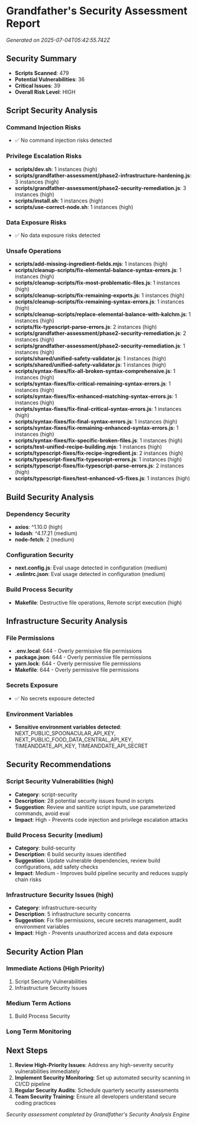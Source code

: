 # Grandfather's Security Assessment Report

*Generated on 2025-07-04T05:42:55.742Z*

## Security Summary
- **Scripts Scanned**: 479
- **Potential Vulnerabilities**: 36
- **Critical Issues**: 39
- **Overall Risk Level**: HIGH

## Script Security Analysis

### Command Injection Risks
- ✅ No command injection risks detected

### Privilege Escalation Risks
- **scripts/dev.sh**: 1 instances (high)
- **scripts/grandfather-assessment/phase2-infrastructure-hardening.js**: 3 instances (high)
- **scripts/grandfather-assessment/phase2-security-remediation.js**: 3 instances (high)
- **scripts/install.sh**: 1 instances (high)
- **scripts/use-correct-node.sh**: 1 instances (high)

### Data Exposure Risks
- ✅ No data exposure risks detected

### Unsafe Operations
- **scripts/add-missing-ingredient-fields.mjs**: 1 instances (high)
- **scripts/cleanup-scripts/fix-elemental-balance-syntax-errors.js**: 1 instances (high)
- **scripts/cleanup-scripts/fix-most-problematic-files.js**: 1 instances (high)
- **scripts/cleanup-scripts/fix-remaining-exports.js**: 1 instances (high)
- **scripts/cleanup-scripts/fix-remaining-syntax-errors.js**: 1 instances (high)
- **scripts/cleanup-scripts/replace-elemental-balance-with-kalchm.js**: 1 instances (high)
- **scripts/fix-typescript-parse-errors.js**: 2 instances (high)
- **scripts/grandfather-assessment/phase2-security-remediation.js**: 2 instances (high)
- **scripts/grandfather-assessment/phase2-security-remediation.js**: 1 instances (high)
- **scripts/shared/unified-safety-validator.js**: 1 instances (high)
- **scripts/shared/unified-safety-validator.js**: 1 instances (high)
- **scripts/syntax-fixes/fix-all-broken-syntax-comprehensive.js**: 1 instances (high)
- **scripts/syntax-fixes/fix-critical-remaining-syntax-errors.js**: 1 instances (high)
- **scripts/syntax-fixes/fix-enhanced-matching-syntax-errors.js**: 1 instances (high)
- **scripts/syntax-fixes/fix-final-critical-syntax-errors.js**: 1 instances (high)
- **scripts/syntax-fixes/fix-final-syntax-errors.js**: 1 instances (high)
- **scripts/syntax-fixes/fix-remaining-enhanced-syntax-errors.js**: 1 instances (high)
- **scripts/syntax-fixes/fix-specific-broken-files.js**: 1 instances (high)
- **scripts/test-unified-recipe-building.mjs**: 1 instances (high)
- **scripts/typescript-fixes/fix-recipe-ingredient.js**: 2 instances (high)
- **scripts/typescript-fixes/fix-typescript-errors.js**: 1 instances (high)
- **scripts/typescript-fixes/fix-typescript-parse-errors.js**: 2 instances (high)
- **scripts/typescript-fixes/test-enhanced-v5-fixes.js**: 1 instances (high)

## Build Security Analysis

### Dependency Security
- **axios**: ^1.10.0 (high)
- **lodash**: ^4.17.21 (medium)
- **node-fetch**: 2 (medium)

### Configuration Security
- **next.config.js**: Eval usage detected in configuration (medium)
- **.eslintrc.json**: Eval usage detected in configuration (medium)

### Build Process Security
- **Makefile**: Destructive file operations, Remote script execution (high)

## Infrastructure Security Analysis

### File Permissions
- **.env.local**: 644 - Overly permissive file permissions
- **package.json**: 644 - Overly permissive file permissions
- **yarn.lock**: 644 - Overly permissive file permissions
- **Makefile**: 644 - Overly permissive file permissions

### Secrets Exposure
- ✅ No secrets exposure detected

### Environment Variables
- **Sensitive environment variables detected**: NEXT_PUBLIC_SPOONACULAR_API_KEY, NEXT_PUBLIC_FOOD_DATA_CENTRAL_API_KEY, TIMEANDDATE_API_KEY, TIMEANDDATE_API_SECRET

## Security Recommendations

### Script Security Vulnerabilities (high)
- **Category**: script-security
- **Description**: 28 potential security issues found in scripts
- **Suggestion**: Review and sanitize script inputs, use parameterized commands, avoid eval
- **Impact**: High - Prevents code injection and privilege escalation attacks

### Build Process Security (medium)
- **Category**: build-security
- **Description**: 6 build security issues identified
- **Suggestion**: Update vulnerable dependencies, review build configurations, add safety checks
- **Impact**: Medium - Improves build pipeline security and reduces supply chain risks

### Infrastructure Security Issues (high)
- **Category**: infrastructure-security
- **Description**: 5 infrastructure security concerns
- **Suggestion**: Fix file permissions, secure secrets management, audit environment variables
- **Impact**: High - Prevents unauthorized access and data exposure


## Security Action Plan

### Immediate Actions (High Priority)
1. Script Security Vulnerabilities
1. Infrastructure Security Issues

### Medium Term Actions
1. Build Process Security

### Long Term Monitoring


## Next Steps

1. **Review High-Priority Issues**: Address any high-severity security vulnerabilities immediately
2. **Implement Security Monitoring**: Set up automated security scanning in CI/CD pipeline
3. **Regular Security Audits**: Schedule quarterly security assessments
4. **Team Security Training**: Ensure all developers understand secure coding practices

*Security assessment completed by Grandfather's Security Analysis Engine*
